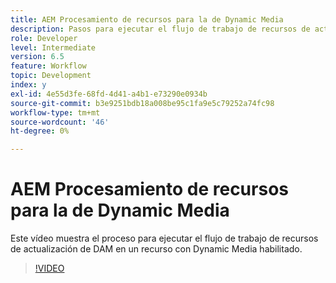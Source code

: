 ```yaml
---
title: AEM Procesamiento de recursos para la de Dynamic Media
description: Pasos para ejecutar el flujo de trabajo de recursos de actualización de DAM en un recurso que tenga Dynamic Media habilitado.
role: Developer
level: Intermediate
version: 6.5
feature: Workflow
topic: Development
index: y
exl-id: 4e55d3fe-68fd-4d41-a4b1-e73290e0934b
source-git-commit: b3e9251bdb18a008be95c1fa9e5c79252a74fc98
workflow-type: tm+mt
source-wordcount: '46'
ht-degree: 0%

---
```


# AEM Procesamiento de recursos para la de Dynamic Media

Este vídeo muestra el proceso para ejecutar el flujo de trabajo de recursos de actualización de DAM en un recurso con Dynamic Media habilitado.

>[!VIDEO](https://video.tv.adobe.com/v/335456?quality=12&learn=on)
